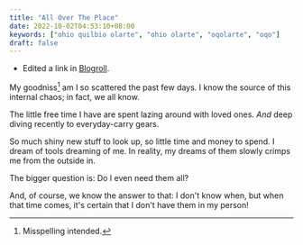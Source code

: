 ```yaml
---
title: "All Over The Place"
date: 2022-10-02T04:53:10+08:00
keywords: ["ohio quilbio olarte", "ohio olarte", "oqolarte", "oqo"]
draft: false
---
```

- Edited a link in [Blogroll](/blogroll).

My goodniss[^1] am I so scattered the past few days.
I know the source of this internal chaos;
in fact, we all know.

The little free time I have are spent lazing around with loved ones.
*And* deep diving recently to everyday-carry gears.

So much shiny new stuff to look up,
so little time and money to spend.
I dream of tools dreaming of me.
In reality, my dreams of them slowly crimps me from the outside in.

The bigger question is:
Do I even need them all?

And, of course, we know the answer to that:
I don't know when, but when that time comes,
it's certain that I don't have them in my person!

[^1]: Misspelling intended.
